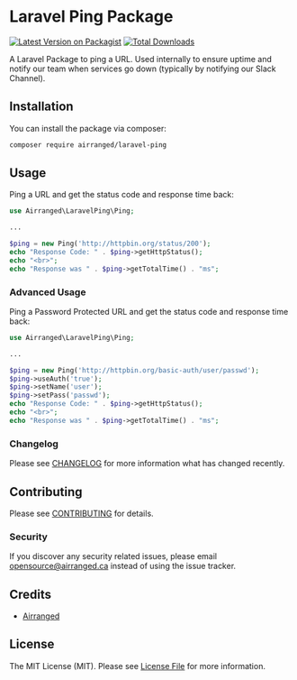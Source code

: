 # Laravel Ping Package

[![Latest Version on Packagist](https://img.shields.io/packagist/v/airranged/laravel-ping.svg?style=flat-square)](https://packagist.org/packages/airranged/laravel-ping)
[![Total Downloads](https://img.shields.io/packagist/dt/airranged/laravel-ping.svg?style=flat-square)](https://packagist.org/packages/airranged/laravel-ping)

A Laravel Package to ping a URL. Used internally to ensure uptime and notify our team when services go down (typically by notifying our Slack Channel).

## Installation

You can install the package via composer:

```bash
composer require airranged/laravel-ping
```

## Usage

Ping a URL and get the status code and response time back:

```php
use Airranged\LaravelPing\Ping;

...

$ping = new Ping('http://httpbin.org/status/200');
echo "Response Code: " . $ping->getHttpStatus();
echo "<br>";
echo "Response was " . $ping->getTotalTime() . "ms";
```

### Advanced Usage

Ping a Password Protected URL and get the status code and response time back:

```php
use Airranged\LaravelPing\Ping;

...

$ping = new Ping('http://httpbin.org/basic-auth/user/passwd');
$ping->useAuth('true');
$ping->setName('user');
$ping->setPass('passwd');
echo "Response Code: " . $ping->getHttpStatus();
echo "<br>";
echo "Response was " . $ping->getTotalTime() . "ms";
```

### Changelog

Please see [CHANGELOG](CHANGELOG.md) for more information what has changed recently.

## Contributing

Please see [CONTRIBUTING](CONTRIBUTING.md) for details.

### Security

If you discover any security related issues, please email opensource@airranged.ca instead of using the issue tracker.

## Credits

- [Airranged](https://github.com/airranged)

## License

The MIT License (MIT). Please see [License File](LICENSE.md) for more information.

